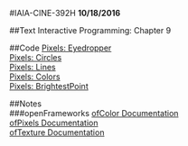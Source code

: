 #IAIA-CINE-392H
**10/18/2016**

##Text
Interactive Programming: Chapter 9  

##Code
[Pixels: Eyedropper](../c++/018_Pixels_Eyedropper)  
[Pixels: Circles](../c++/019_Pixels_Circles)  
[Pixels: Lines](../c++/020_Pixels_Lines)  
[Pixels: Colors](../c++/021_Pixels_Colors)  
[Pixels: BrightestPoint](../c++/022_Pixels_BrightestPoint)  

##Notes  
###openFrameworks
[ofColor Documentation](http://openframeworks.cc/documentation/types/ofColor/)  
[ofPixels Documentation](http://openframeworks.cc/documentation/graphics/ofPixels/)   
[ofTexture Documentation](http://openframeworks.cc/documentation/gl/ofTexture/)  